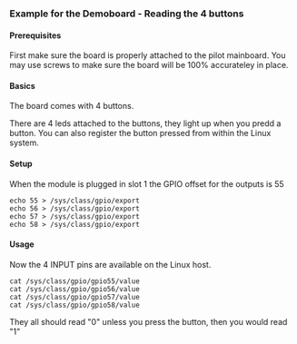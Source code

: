 ### Example for the Demoboard - Reading the 4 buttons




#### Prerequisites

First make sure the board is properly attached to the pilot mainboard.
You may use screws to make sure the board will be 100% accurateley in place.


#### Basics

The board comes with 4 buttons.

There are 4 leds attached to the buttons, they light up when you predd a button.
You can also register the button pressed from within the Linux system.



#### Setup

When the module is plugged in slot 1 the GPIO offset for the outputs is 55

    echo 55 > /sys/class/gpio/export  
	echo 56 > /sys/class/gpio/export  
	echo 57 > /sys/class/gpio/export  
	echo 58 > /sys/class/gpio/export 



#### Usage

Now the 4 INPUT pins are available on the Linux host.

    cat /sys/class/gpio/gpio55/value
    cat /sys/class/gpio/gpio56/value
    cat /sys/class/gpio/gpio57/value 
    cat /sys/class/gpio/gpio58/value       


They all should read "0" unless you press the button, then you would read "1"
